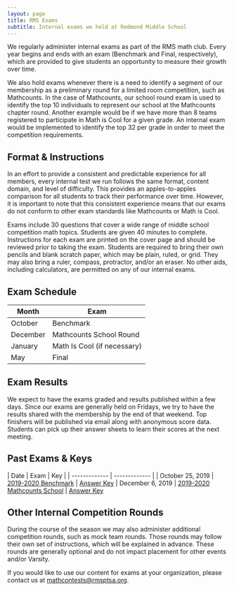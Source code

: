 ```yaml
---
layout: page
title: RMS Exams
subtitle: Internal exams we hold at Redmond Middle School
---
```


We regularly administer internal exams as part of the RMS math club. Every year begins and ends with an exam (Benchmark and Final, 
respectively), which are provided to give students an opportunity to measure their growth over time.

We also hold exams whenever there is a need to identify a segment of our membership as a preliminary round for a limited room competition, 
such as Mathcounts. In the case of Mathcounts, our school round exam is used to identify the top 10 individuals to represent our school 
at the Mathcounts chapter round. Another example would be if we have more than 8 teams registered to participate in Math is Cool for a 
given grade. An internal exam would be implemented to identify the top 32 per grade in order to meet the competition requirements.

## Format & Instructions
In an effort to provide a consistent and predictable experience for all members, every internal test we run follows the same format, 
content domain, and level of difficulty. This provides an apples-to-apples comparison for all students to track their performance over 
time. However, it is important to note that this consistent experience means that our exams do not conform to other exam standards like 
Mathcounts or Math is Cool.

Exams include 30 questions that cover a wide range of middle school competition math topics. Students are given 40 minutes to complete.
Instructions for each exam are printed on the cover page and should be reviewed prior to taking the exam. Students are required to 
bring their own pencils and blank scratch paper, which may be plain, ruled, or grid. They may also bring a ruler, compass, protractor, 
and/or an eraser. No other aids, including calculators, are permitted on any of our internal exams.

## Exam Schedule

| Month | Exam |
| --- | --- |
| October | Benchmark |
| December | Mathcounts School Round |
| January | Math Is Cool (if necessary) |
| May | Final |

## Exam Results
We expect to have the exams graded and results published within a few days. Since our exams are generally held on Fridays, we try to
have the results shared with the membership by the end of that weekend. Top finishers will be published via email along with
anonymous score data. Students can pick up their answer sheets to learn their scores at the next meeting.

## Past Exams & Keys

| Date | Exam | Key |
| ------------- | ------------- |
| October 25, 2019 | <a href="/files/RMS%201920B%20Exam.pdf">2019-2020 Benchmark</a> | <a href="/files/RMS%201920B%20Exam%20Key.pdf">Answer Key</a>
| December 6, 2019 | <a href="/files/RMS%201920M%20Exam.pdf">2019-2020 Mathcounts School</a> | <a href="/files/RMS%201920M%20Exam%20Key.pdf">Answer Key</a>

## Other Internal Competition Rounds
During the course of the season we may also administer additional competition rounds, such as mock team rounds. Those rounds may follow 
their own set of instructions, which will be explained in advance. These rounds are generally optional and do not impact placement for 
other events and/or Varsity.

If you would like to use our content for exams at your organization, please
contact us at <a href="mailto:mathcontests@rmsptsa.org">mathcontests@rmsptsa.org</a>.